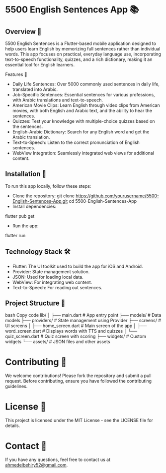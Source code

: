 # 5500 English Sentences App 📚

## Overview 🌟
5500 English Sentences is a Flutter-based mobile application designed to help users learn English by memorizing full sentences rather than individual words. This app focuses on practical, everyday language use, incorporating text-to-speech functionality, quizzes, and a rich dictionary, making it an essential tool for English learners.

Features 🚀
- Daily Life Sentences: Over 5000 commonly used sentences in daily life, translated into Arabic.
- Job-Specific Sentences: Essential sentences for various professions, with Arabic translations and text-to-speech.
- American Movie Clips: Learn English through video clips from American movies, with both English and Arabic text, and the ability to hear the sentences.
- Quizzes: Test your knowledge with multiple-choice quizzes based on the sentences.
- English-Arabic Dictionary: Search for any English word and get the Arabic translation.
- Text-to-Speech: Listen to the correct pronunciation of English sentences.
- WebView Integration: Seamlessly integrated web views for additional content.
## Installation 📲
To run this app locally, follow these steps:

- Clone the repository:
  git clone https://github.com/yourusername/5500-English-Sentences-App.git
  cd 5500-English-Sentences-App
- Install dependencies:

flutter pub get

- Run the app:

flutter run

## Technology Stack 🛠️
- Flutter: The UI toolkit used to build the app for iOS and Android.
- Provider: State management solution.
- JSON: Used for loading local data.
- WebView: For integrating web content.
- Text-to-Speech: For reading out sentences.
## Project Structure 📂
bash
Copy code
lib/
│
├── main.dart                   # App entry point
├── models/                     # Data models
├── providers/                  # State management using Provider
├── screens/                    # UI screens
│   ├── home_screen.dart        # Main screen of the app
│   ├── word_screen.dart        # Displays words with TTS and quizzes
│   └── quiz_screen.dart        # Quiz screen with scoring
├── widgets/                    # Custom widgets
└── assets/                     # JSON files and other assets
# Contributing 🤝
We welcome contributions! Please fork the repository and submit a pull request. Before contributing, ensure you have followed the contributing guidelines.

# License 📄
This project is licensed under the MIT License - see the LICENSE file for details.

# Contact 📧
If you have any questions, feel free to contact us at ahmedelbehiry52@gmail.com.
